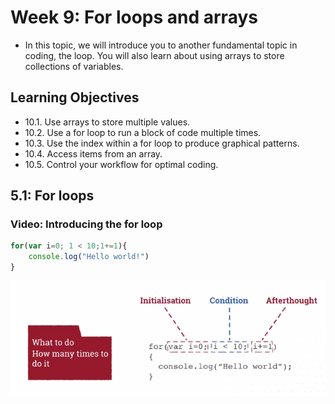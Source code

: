 # Week 9: For loops and arrays
* In this topic, we will introduce you to another fundamental topic in coding, the loop. You will also learn about using arrays to store collections of variables.

## Learning Objectives
* 10.1. Use arrays to store multiple values.
* 10.2. Use a for loop to run a block of code multiple times.
* 10.3. Use the index within a for loop to produce graphical patterns.
* 10.4. Access items from an array.
* 10.5. Control your workflow for optimal coding.

## 5.1: For loops
### Video: Introducing the for loop
```js
for(var i=0; 1 < 10;1+=1){
    console.log("Hello world!")
}
```

![](./1.png)